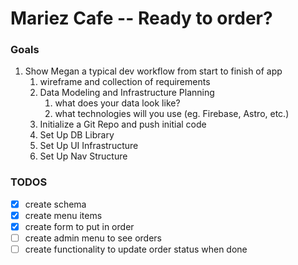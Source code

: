 # Mariez Cafe -- Ready to order?

### Goals

1. Show Megan a typical dev workflow from start to finish of app
   1. wireframe and collection of requirements
   2. Data Modeling and Infrastructure Planning
      1. what does your data look like?
      2. what technologies will you use (eg. Firebase, Astro, etc.)
   3. Initialize a Git Repo and push initial code
   4. Set Up DB Library
   5. Set Up UI Infrastructure
   6. Set Up Nav Structure

### TODOS

- [x] create schema
- [x] create menu items
- [x] create form to put in order
- [ ] create admin menu to see orders
- [ ] create functionality to update order status when done
